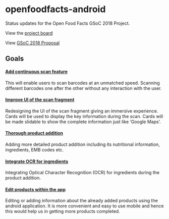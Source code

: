 # openfoodfacts-android
Status updates for the Open Food Facts GSoC 2018 Project.

View the [project board](https://github.com/openfoodfacts/openfoodfacts-androidapp/projects/3)

View [GSoC 2018 Proposal](https://storage.googleapis.com/summerofcode-prod.appspot.com/gsoc/core_project/doc/6326637019791360_1522146049_GSoC_2018_Open_Food_Facts.pdf?Expires=1527015293&GoogleAccessId=summerofcode-prod%40appspot.gserviceaccount.com&Signature=PI2Tzg%2F1MLdo4%2B1hZ6TGugwXSG1SDvEqvBYz9bU0gR2XUxrh6AtDE6qxggkQOrc%2FbkuDWf9qnbpYoskIUyFJ6JZrnU64JfSGC5oOCUNHrGKaK2EVhk52Nl%2FjIyaGX%2B14qOPBvPxQX%2BUoDo%2Bs0Ui2KiuKAQRe246Sbhb7uOktKpvPcKz61%2F7kQACorqPvmrH%2B4CJsIoKA9TV2xodMzuM6f9d%2FIp4lYFPgleHEvmfKYJt8zaWOuVn7VysB0UNzwp6JtsanSzcST%2FDkFALQCnusOu%2FQMd%2BUmrBgPhk0%2BxHS7ST03VssObctB%2BYHFiYbL1Ez7sUoD4S0889%2FPpkQWCgiKw%3D%3D)

## Goals
#### [Add continuous scan feature](https://github.com/openfoodfacts/openfoodfacts-androidapp/issues/1551)
This will enable users to scan barcodes at an unmatched
speed. Scanning different barcodes one after the other without any interaction with the
user.
#### [Improve UI of the scan fragment](https://github.com/openfoodfacts/openfoodfacts-androidapp/issues/1552)
Redesigning the UI of the scan fragment giving an
immersive experience. Cards will be used to display the key information during the scan.
Cards will be made slidable to show the complete information just like ‘Google Maps’.
#### [Thorough product addition](https://github.com/openfoodfacts/openfoodfacts-androidapp/issues/1553)
Adding more detailed product addition including its
nutritional information, ingredients, EMB codes etc.
#### [Integrate OCR for ingredients](https://github.com/openfoodfacts/openfoodfacts-androidapp/issues/1554)
Integrating Optical Character Recognition (OCR) for ingredients during the product addition.
#### [Edit products within the app](https://github.com/openfoodfacts/openfoodfacts-androidapp/issues/1555)
Editing or adding information about the already added
products using the android application. It is more convenient and easy to use mobile and
hence this would help us in getting more products completed.
